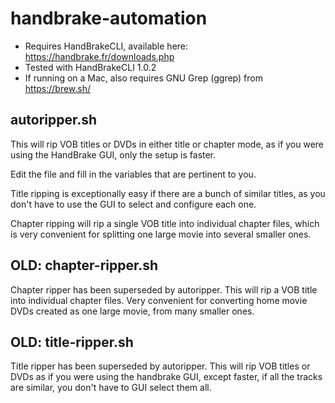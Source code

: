 # handbrake-automation
* Requires HandBrakeCLI, available here: https://handbrake.fr/downloads.php 
* Tested with HandBrakeCLI 1.0.2
* If running on a Mac, also requires GNU Grep (ggrep) from https://brew.sh/

## autoripper.sh
This will rip VOB titles or DVDs in either title or chapter mode, as if you were using the HandBrake GUI, only the setup is faster.

Edit the file and fill in the variables that are pertinent to you.

Title ripping is exceptionally easy if there are a bunch of similar titles, as you don't have to use the GUI to select and configure each one.

Chapter ripping will rip a single VOB title into individual chapter files, which is very convenient for splitting one large movie into several smaller ones.

## OLD: chapter-ripper.sh
Chapter ripper has been superseded by autoripper.
This will rip a VOB title into individual chapter files. Very convenient for converting home movie DVDs created as one large movie, from many smaller ones.

## OLD: title-ripper.sh
Title ripper has been superseded by autoripper.
This will rip VOB titles or DVDs as if you were using the handbrake GUI, except faster, if all the tracks are similar, you don't have to GUI select them all.
